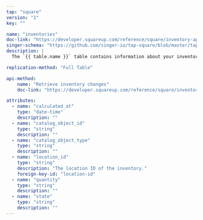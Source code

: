 ```yaml
---
tap: "square"
version: "1"
key: ""

name: "inventories"
doc-link: "https://developer.squareup.com/reference/square/inventory-api"
singer-schema: "https://github.com/singer-io/tap-square/blob/master/tap_square/schemas/inventories.json"
description: |
  The `{{ table.name }}` table contains information about your inventory changes in {{ integration.display_name }}.

replication-method: "Full Table"

api-method:
    name: "Retrieve inventory changes"
    doc-link: "https://developer.squareup.com/reference/square/inventory-api/retrieve-inventory-changes"

attributes:
  - name: "calculated_at"
    type: "date-time"
    description: ""
  - name: "catalog_object_id"
    type: "string"
    description: ""
  - name: "catalog_object_type"
    type: "string"
    description: ""
  - name: "location_id"
    type: "string"
    description: "The location ID of the inventory."
    foreign-key-id: "location-id"
  - name: "quantity"
    type: "string"
    description: ""
  - name: "state"
    type: "string"
    description: ""
---
```

